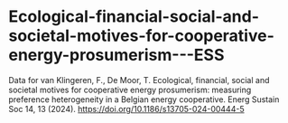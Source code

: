 # Ecological-financial-social-and-societal-motives-for-cooperative-energy-prosumerism---ESS
Data for 
van Klingeren, F., De Moor, T. Ecological, financial, social and societal motives for cooperative energy prosumerism: measuring preference heterogeneity in a Belgian energy cooperative. Energ Sustain Soc 14, 13 (2024). https://doi.org/10.1186/s13705-024-00444-5

